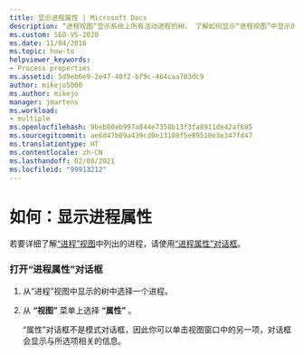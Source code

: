 ```yaml
---
title: 显示进程属性 | Microsoft Docs
description: “进程视图”显示系统上所有活动进程的树。 了解如何显示“进程视图”中显示的进程的属性。
ms.custom: SEO-VS-2020
ms.date: 11/04/2016
ms.topic: how-to
helpviewer_keywords:
- Process properties
ms.assetid: 5d9eb6e9-2e47-40f2-bf9c-464caa703dc9
author: mikejo5000
ms.author: mikejo
manager: jmartens
ms.workload:
- multiple
ms.openlocfilehash: 9beb80eb997a844e7358b13f3fa8911de42af685
ms.sourcegitcommit: ae6d47b09a439cd0e13180f5e89510e3e347fd47
ms.translationtype: HT
ms.contentlocale: zh-CN
ms.lasthandoff: 02/08/2021
ms.locfileid: "99913212"
---
```

# <a name="how-to-display-process-properties"></a>如何：显示进程属性
若要详细了解[“进程”视图](../debugger/processes-view.md)中列出的进程，请使用[“进程属性”对话框](../debugger/process-properties-dialog-box.md)。

### <a name="to-open-a-process-properties-dialog-box"></a>打开“进程属性”对话框

1. 从“进程”视图中显示的树中选择一个进程。

2. 从 **“视图”** 菜单上选择 **“属性”** 。

   “属性”对话框不是模式对话框，因此你可以单击视图窗口中的另一项，对话框会显示与所选项相关的信息。